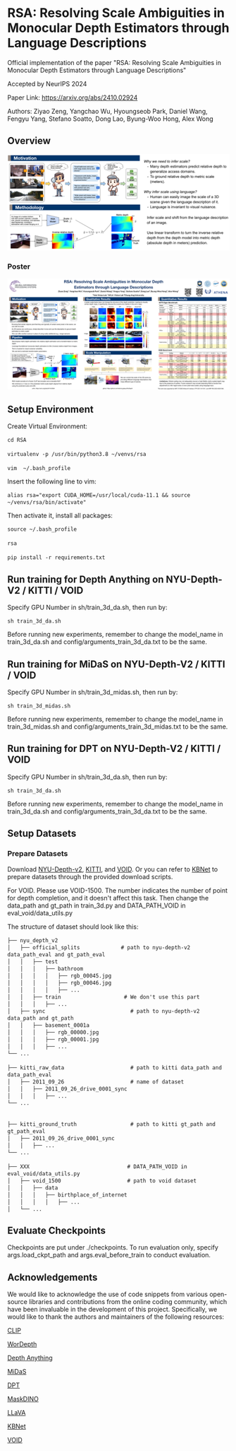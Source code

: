 # RSA: Resolving Scale Ambiguities in Monocular Depth Estimators through Language Descriptions #

Official implementation of the paper "RSA: Resolving Scale Ambiguities in Monocular Depth Estimators through Language Descriptions"

Accepted by NeurIPS 2024

Paper Link: https://arxiv.org/abs/2410.02924

Authors: Ziyao Zeng, Yangchao Wu, Hyoungseob Park, Daniel Wang, Fengyu Yang, Stefano Soatto, Dong Lao, Byung-Woo Hong, Alex Wong

## Overview ##
![Overview](./RSA/figures/pipeline.png)

### Poster ###
![RSA Poster](./RSA/figures/RSA_Poster.png)


## Setup Environment ##
Create Virtual Environment:
```
cd RSA

virtualenv -p /usr/bin/python3.8 ~/venvs/rsa

vim  ~/.bash_profile
```
Insert the following line to vim:
```
alias rsa="export CUDA_HOME=/usr/local/cuda-11.1 && source ~/venvs/rsa/bin/activate"
```
Then activate it, install all packages:
```
source ~/.bash_profile

rsa

pip install -r requirements.txt
```

## Run training for Depth Anything on NYU-Depth-V2 / KITTI / VOID ##
Specify GPU Number in sh/train_3d_da.sh, then run by:
```
sh train_3d_da.sh
```
Before running new experiments, remember to change the model_name in train_3d_da.sh and config/arguments_train_3d_da.txt to be the same.

## Run training for MiDaS on NYU-Depth-V2 / KITTI / VOID ##
Specify GPU Number in sh/train_3d_midas.sh, then run by:
```
sh train_3d_midas.sh
```
Before running new experiments, remember to change the model_name in train_3d_midas.sh and config/arguments_train_3d_midas.txt to be the same.

## Run training for DPT on NYU-Depth-V2 / KITTI / VOID ##
Specify GPU Number in sh/train_3d_da.sh, then run by:
```
sh train_3d_da.sh
```
Before running new experiments, remember to change the model_name in train_3d_da.sh and config/arguments_train_3d_da.txt to be the same.



## Setup Datasets ##
### Prepare Datasets ###
Download [NYU-Depth-v2](https://cs.nyu.edu/~fergus/datasets/nyu_depth_v2.html), [KITTI](https://www.cvlibs.net/datasets/kitti/), and [VOID](https://github.com/alexklwong/void-dataset). Or you can refer to [KBNet](https://github.com/alexklwong/calibrated-backprojection-network) to prepare datasets through the provided download scripts.

For VOID. Please use VOID-1500. The number indicates the number of point for depth completion, and it doesn't affect this task.
Then change the data_path and gt_path in train_3d.py and DATA_PATH_VOID in eval_void/data_utils.py

The structure of dataset should look like this:

    ├── nyu_depth_v2
    │   ├── official_splits             # path to nyu-depth-v2 data_path_eval and gt_path_eval
    │   │   ├── test
    │   │   │   ├── bathroom
    │   │   │   │   ├── rgb_00045.jpg
    │   │   │   │   ├── rgb_00046.jpg
    │   │   │   │   ├── ...
    │   │   ├── train                    # We don't use this part
    │   │   │   ├── ...
    │   ├── sync                           # path to nyu-depth-v2 data_path and gt_path
    │   │   ├── basement_0001a
    │   │   │   ├── rgb_00000.jpg
    │   │   │   ├── rgb_00001.jpg
    │   │   │   ├── ...
    └── ...

    ├── kitti_raw_data                     # path to kitti data_path and data_path_eval
    │   ├── 2011_09_26                     # name of dataset
    │   │   ├── 2011_09_26_drive_0001_sync
    │   │   │   ├── ...
    └── ...


    ├── kitti_ground_truth                 # path to kitti gt_path and gt_path_eval
    │   ├── 2011_09_26_drive_0001_sync
    │   │   ├── ...
    └── ...

    ├── XXX                               # DATA_PATH_VOID in eval_void/data_utils.py
    │   ├── void_1500                     # path to void dataset
    │   │   ├── data
    │   │   │   ├── birthplace_of_internet
    │   │   │   │   ├── ...
    │   └── ...



## Evaluate Checkpoints ##
Checkpoints are put under ./checkpoints. To run evaluation only, specify args.load_ckpt_path and args.eval_before_train to conduct evaluation.

## Acknowledgements ##
We would like to acknowledge the use of code snippets from various open-source libraries and contributions from the online coding community, which have been invaluable in the development of this project. Specifically, we would like to thank the authors and maintainers of the following resources:

[CLIP](https://github.com/openai/CLIP)

[WorDepth](https://github.com/Adonis-galaxy/WorDepth)

[Depth Anything](https://github.com/LiheYoung/Depth-Anything)

[MiDaS](https://github.com/isl-org/MiDaS)

[DPT](https://github.com/isl-org/DPT)

[MaskDINO](https://github.com/IDEA-Research/MaskDINO)

[LLaVA](https://github.com/haotian-liu/LLaVA)

[KBNet](https://github.com/alexklwong/calibrated-backprojection-network)

[VOID](https://github.com/alexklwong/void-dataset)
